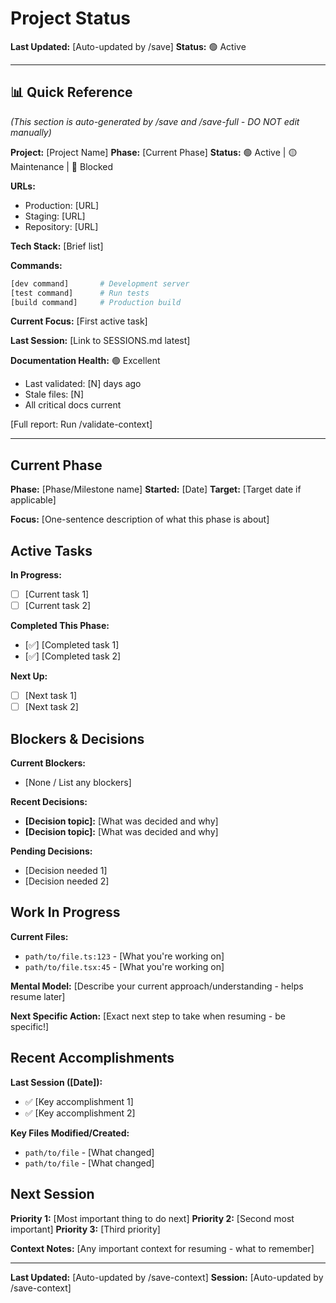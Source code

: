 # Project Status

**Last Updated:** [Auto-updated by /save]
**Status:** 🟢 Active

---

## 📊 Quick Reference
_(This section is auto-generated by /save and /save-full - DO NOT edit manually)_

**Project:** [Project Name]
**Phase:** [Current Phase]
**Status:** 🟢 Active | 🟡 Maintenance | 🔴 Blocked

**URLs:**
- Production: [URL]
- Staging: [URL]
- Repository: [URL]

**Tech Stack:** [Brief list]

**Commands:**
```bash
[dev command]       # Development server
[test command]      # Run tests
[build command]     # Production build
```

**Current Focus:** [First active task]

**Last Session:** [Link to SESSIONS.md latest]

**Documentation Health:** 🟢 Excellent
- Last validated: [N] days ago
- Stale files: [N]
- All critical docs current

[Full report: Run /validate-context]

---

## Current Phase

**Phase:** [Phase/Milestone name]
**Started:** [Date]
**Target:** [Target date if applicable]

**Focus:** [One-sentence description of what this phase is about]

## Active Tasks

**In Progress:**
- [ ] [Current task 1]
- [ ] [Current task 2]

**Completed This Phase:**
- [✅] [Completed task 1]
- [✅] [Completed task 2]

**Next Up:**
- [ ] [Next task 1]
- [ ] [Next task 2]

## Blockers & Decisions

**Current Blockers:**
- [None / List any blockers]

**Recent Decisions:**
- **[Decision topic]:** [What was decided and why]
- **[Decision topic]:** [What was decided and why]

**Pending Decisions:**
- [Decision needed 1]
- [Decision needed 2]

## Work In Progress

**Current Files:**
- `path/to/file.ts:123` - [What you're working on]
- `path/to/file.tsx:45` - [What you're working on]

**Mental Model:**
[Describe your current approach/understanding - helps resume later]

**Next Specific Action:**
[Exact next step to take when resuming - be specific!]

## Recent Accomplishments

**Last Session ([Date]):**
- ✅ [Key accomplishment 1]
- ✅ [Key accomplishment 2]

**Key Files Modified/Created:**
- `path/to/file` - [What changed]
- `path/to/file` - [What changed]

## Next Session

**Priority 1:** [Most important thing to do next]
**Priority 2:** [Second most important]
**Priority 3:** [Third priority]

**Context Notes:**
[Any important context for resuming - what to remember]

---

**Last Updated:** [Auto-updated by /save-context]
**Session:** [Auto-updated by /save-context]

